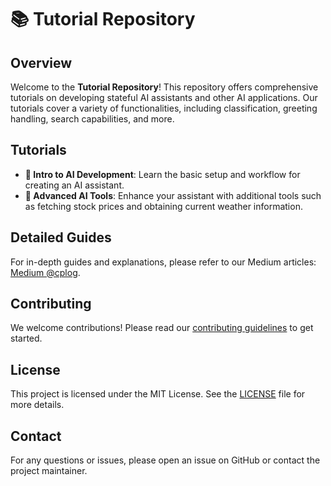 # 📚 Tutorial Repository

## Overview
Welcome to the **Tutorial Repository**! This repository offers comprehensive tutorials on developing stateful AI assistants and other AI applications. Our tutorials cover a variety of functionalities, including classification, greeting handling, search capabilities, and more.

## Tutorials
- **🚀 Intro to AI Development**: Learn the basic setup and workflow for creating an AI assistant.
- **🔧 Advanced AI Tools**: Enhance your assistant with additional tools such as fetching stock prices and obtaining current weather information.

## Detailed Guides
For in-depth guides and explanations, please refer to our Medium articles: [Medium @cplog](https://medium.com/@cplog).


## Contributing
We welcome contributions! Please read our [contributing guidelines](CONTRIBUTING.md) to get started.

## License
This project is licensed under the MIT License. See the [LICENSE](LICENSE) file for more details.

## Contact
For any questions or issues, please open an issue on GitHub or contact the project maintainer.